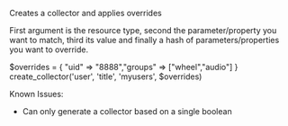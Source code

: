 Creates a collector and applies overrides

First argument is the resource type, second the parameter/property you want to match, third its 
value and finally a hash of parameters/properties you want to override.

$overrides = { "uid" => "8888","groups" => ["wheel","audio"] }
create_collector('user', 'title', 'myusers', $overrides)

Known Issues:
- Can only generate a collector based on a single boolean
